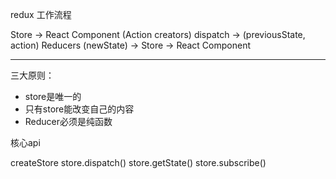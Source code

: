 redux 工作流程

Store -> React Component (Action creators) dispatch -> (previousState, action) Reducers (newState) -> Store -> React Component

---

三大原则：

* store是唯一的
* 只有store能改变自己的内容
* Reducer必须是纯函数

核心api

createStore
store.dispatch()
store.getState()
store.subscribe()
